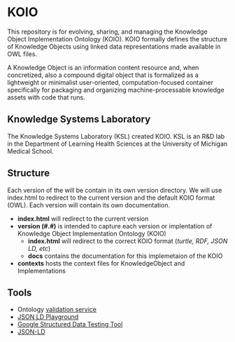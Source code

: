 # KOIO
This repository is for evolving, sharing, and managing the Knowledge Object Implementation Ontology (KOIO). KOIO formally defines the structure of Knowledge Objects using linked data representations made available in OWL files. 

A Knowledge Object is an information content resource and, when concretized, also a compound digital object that is formalized as a lightweight or minimalist user-oriented, computation-focused container specifically for packaging and organizing machine-processable knowledge assets with code that runs.

## Knowledge Systems Laboratory

The Knowledge Systems Laboratory (KSL) created KOIO. KSL is an R&D lab in the Department of Learning Health Sciences at the University of Michigan Medical School.

## Structure 
Each version of the will be contain in its own version directory.  We will use index.html to redirect to the 
current version and the default KOIO format (OWL).  Each version will contain its own documentation. 

* **index.html** will redirect to the current version
* **version (#.#)** is intended to capture each version or implentation of Knowledge Object Implementation Ontology (KOIO)
  * **index.html** will redirect to the correct KOIO format (_turtle, RDF, JSON LD, etc_)
  * **docs** contains the documentation for this implemetaion of the KOIO
* **contexts** hosts the context files for KnowledgeObject and Implementations

## Tools
- Ontology [validation service](http://iot.ee.surrey.ac.uk/SSNValidation/)
- [JSON LD Playground](https://json-ld.org/playground/)
- [Google Structured Data Testing Tool](https://search.google.com/structured-data/testing-tool)
- [JSON-LD](http://www.w3.org/TR/json-ld/)
